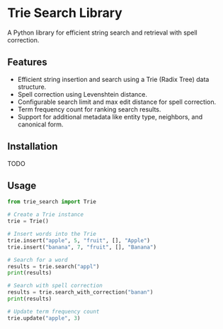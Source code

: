 # Trie Search Library

A Python library for efficient string search and retrieval with spell correction.

## Features

- Efficient string insertion and search using a Trie (Radix Tree) data structure.
- Spell correction using Levenshtein distance.
- Configurable search limit and max edit distance for spell correction.
- Term frequency count for ranking search results.
- Support for additional metadata like entity type, neighbors, and canonical form.

## Installation

TODO

## Usage

```python
from trie_search import Trie

# Create a Trie instance
trie = Trie()

# Insert words into the Trie
trie.insert("apple", 5, "fruit", [], "Apple")
trie.insert("banana", 7, "fruit", [], "Banana")

# Search for a word
results = trie.search("appl")
print(results)

# Search with spell correction
results = trie.search_with_correction("banan")
print(results)

# Update term frequency count
trie.update("apple", 3)
